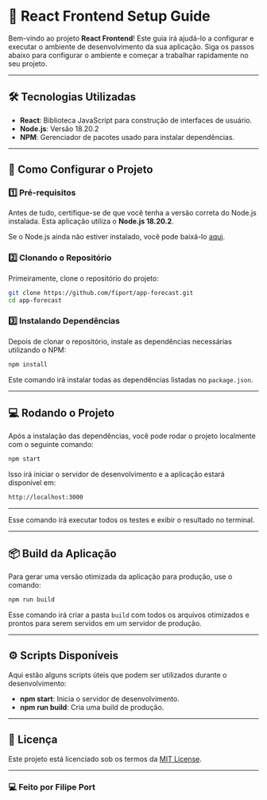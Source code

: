
# 🌟 React Frontend Setup Guide

Bem-vindo ao projeto **React Frontend**! Este guia irá ajudá-lo a configurar e executar o ambiente de desenvolvimento da sua aplicação. Siga os passos abaixo para configurar o ambiente e começar a trabalhar rapidamente no seu projeto.

---

## 🛠️ Tecnologias Utilizadas

- **React**: Biblioteca JavaScript para construção de interfaces de usuário.
- **Node.js**: Versão 18.20.2
- **NPM**: Gerenciador de pacotes usado para instalar dependências.

---

## 🚀 Como Configurar o Projeto

### 1️⃣ Pré-requisitos

Antes de tudo, certifique-se de que você tenha a versão correta do Node.js instalada. Esta aplicação utiliza o **Node.js 18.20.2**.

Se o Node.js ainda não estiver instalado, você pode baixá-lo [aqui](https://nodejs.org/en/).

### 2️⃣ Clonando o Repositório

Primeiramente, clone o repositório do projeto:

```bash
git clone https://github.com/fiport/app-forecast.git
cd app-forecast
```

### 3️⃣ Instalando Dependências

Depois de clonar o repositório, instale as dependências necessárias utilizando o NPM:

```bash
npm install
```

Este comando irá instalar todas as dependências listadas no `package.json`.

---

## 💻 Rodando o Projeto

Após a instalação das dependências, você pode rodar o projeto localmente com o seguinte comando:

```bash
npm start
```

Isso irá iniciar o servidor de desenvolvimento e a aplicação estará disponível em:

```bash
http://localhost:3000
```

---

Esse comando irá executar todos os testes e exibir o resultado no terminal.

---

## 📦 Build da Aplicação

Para gerar uma versão otimizada da aplicação para produção, use o comando:

```bash
npm run build
```

Esse comando irá criar a pasta `build` com todos os arquivos otimizados e prontos para serem servidos em um servidor de produção.

---

## ⚙️ Scripts Disponíveis

Aqui estão alguns scripts úteis que podem ser utilizados durante o desenvolvimento:

- **npm start**: Inicia o servidor de desenvolvimento.
- **npm run build**: Cria uma build de produção.

---

## 📝 Licença

Este projeto está licenciado sob os termos da [MIT License](LICENSE).

---

### 💻 Feito por Filipe Port
